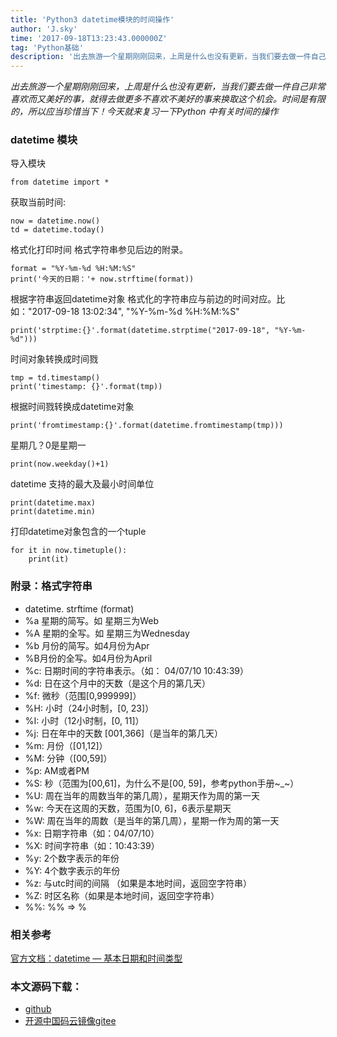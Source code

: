 ```yaml
---
title: 'Python3 datetime模块的时间操作'
author: 'J.sky'
time: '2017-09-18T13:23:43.000000Z'
tag: 'Python基础'
description: '出去旅游一个星期刚刚回来，上周是什么也没有更新，当我们要去做一件自己非常喜欢而又美好的事，就得去做更多不喜欢不美好的事来换取这个机会。时间是有限的，所以应当珍惜当下！今天就来复习一下Python 中有关时间的操作'
---
```


_出去旅游一个星期刚刚回来，上周是什么也没有更新，当我们要去做一件自己非常喜欢而又美好的事，就得去做更多不喜欢不美好的事来换取这个机会。时间是有限的，所以应当珍惜当下！今天就来复习一下Python 中有关时间的操作_

### datetime 模块

导入模块

    from datetime import *

获取当前时间:

    now = datetime.now()
    td = datetime.today()

格式化打印时间 格式字符串参见后边的附录。

    format = "%Y-%m-%d %H:%M:%S"
    print('今天的日期：'+ now.strftime(format))

根据字符串返回datetime对象
格式化的字符串应与前边的时间对应。比如："2017-09-18 13:02:34", "%Y-%m-%d %H:%M:%S"

    print('strptime:{}'.format(datetime.strptime("2017-09-18", "%Y-%m-%d")))

时间对象转换成时间戮

    tmp = td.timestamp()
    print('timestamp: {}'.format(tmp))

根据时间戮转换成datetime对象

    print('fromtimestamp:{}'.format(datetime.fromtimestamp(tmp)))

星期几？0是星期一

    print(now.weekday()+1)

datetime 支持的最大及最小时间单位

    print(datetime.max)
    print(datetime.min)

打印datetime对象包含的一个tuple

    for it in now.timetuple():
        print(it)

### 附录：格式字符串
+ datetime. strftime (format)  
+ %a 星期的简写。如 星期三为Web  
+ %A 星期的全写。如 星期三为Wednesday  
+ %b 月份的简写。如4月份为Apr  
+ %B月份的全写。如4月份为April   
+ %c:  日期时间的字符串表示。（如： 04/07/10 10:43:39）  
+ %d:  日在这个月中的天数（是这个月的第几天）  
+ %f:  微秒（范围[0,999999]）  
+ %H:  小时（24小时制，[0, 23]）  
+ %I:  小时（12小时制，[0, 11]）  
+ %j:  日在年中的天数 [001,366]（是当年的第几天）  
+ %m:  月份（[01,12]）  
+ %M:  分钟（[00,59]）  
+ %p:  AM或者PM  
+ %S:  秒（范围为[00,61]，为什么不是[00, 59]，参考python手册~_~）  
+ %U:  周在当年的周数当年的第几周），星期天作为周的第一天  
+ %w:  今天在这周的天数，范围为[0, 6]，6表示星期天  
+ %W:  周在当年的周数（是当年的第几周），星期一作为周的第一天  
+ %x:  日期字符串（如：04/07/10）  
+ %X:  时间字符串（如：10:43:39）  
+ %y:  2个数字表示的年份  
+ %Y:  4个数字表示的年份  
+ %z:  与utc时间的间隔 （如果是本地时间，返回空字符串）  
+ %Z:  时区名称（如果是本地时间，返回空字符串）  
+  %%:  %% => %

### 相关参考

[官方文档：datetime — 基本日期和时间类型](http://python.usyiyi.cn/documents/python_352/library/datetime.html#strftime-strptime-behavior)

### 本文源码下载：

+ [github](https://github.com/bosichong/17python.com/blob/master/datetime/datetimetest.py)
+ [开源中国码云镜像gitee](https://gitee.com/J_Sky/17python.com/blob/master/datetime/datetimetest.py)